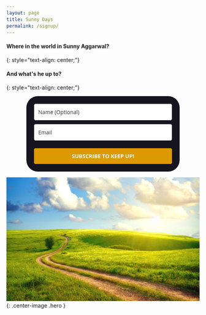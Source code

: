 ```yaml
---
layout: page
title: Sunny Days
permalink: /signup/
---
```


#### **Where in the world in Sunny Aggarwal?**
{: style="text-align: center;"}
#### And what's he up to?
{: style="text-align: center;"}

<style type="text/css">
  @import url(https://fonts.googleapis.com/css?family=Open+Sans:400,400italic,700,700italic);
</style>
<style type="text/css">
  .ml-form-embedSubmitLoad{display:inline-block;width:20px;height:20px}.ml-form-embedSubmitLoad:after{content:" ";display:block;width:11px;height:11px;margin:1px;border-radius:50%;border:4px solid #fff;border-color:#fff #fff #fff transparent;animation:ml-form-embedSubmitLoad 1.2s linear infinite}@keyframes ml-form-embedSubmitLoad{0%{transform:rotate(0)}100%{transform:rotate(360deg)}}#mlb2-2158586.ml-form-embedContainer{box-sizing:border-box;display:table;height:99.99%;margin:0 auto;position:static;width:100%!important}#mlb2-2158586.ml-form-embedContainer button,#mlb2-2158586.ml-form-embedContainer h4,#mlb2-2158586.ml-form-embedContainer p,#mlb2-2158586.ml-form-embedContainer span{text-transform:none!important;letter-spacing:normal!important}#mlb2-2158586.ml-form-embedContainer .ml-form-embedWrapper{background-color:#16151f;border-width:0;border-color:transparent;border-radius:30px;border-style:solid;box-sizing:border-box;display:inline-block!important;margin:0;padding:0;position:relative}#mlb2-2158586.ml-form-embedContainer .ml-form-embedWrapper.embedDefault,#mlb2-2158586.ml-form-embedContainer .ml-form-embedWrapper.embedPopup{width:400px}#mlb2-2158586.ml-form-embedContainer .ml-form-embedWrapper.embedForm{max-width:400px;width:100%}#mlb2-2158586.ml-form-embedContainer .ml-form-align-left{text-align:left}#mlb2-2158586.ml-form-embedContainer .ml-form-align-center{text-align:center}#mlb2-2158586.ml-form-embedContainer .ml-form-align-default{display:table-cell!important;vertical-align:middle!important;text-align:center!important}#mlb2-2158586.ml-form-embedContainer .ml-form-align-right{text-align:right}#mlb2-2158586.ml-form-embedContainer .ml-form-embedWrapper .ml-form-embedHeader img{border-top-left-radius:30px;border-top-right-radius:30px;height:auto;margin:0 auto!important;max-width:100%;width:undefinedpx}#mlb2-2158586.ml-form-embedContainer .ml-form-embedWrapper .ml-form-embedBody,#mlb2-2158586.ml-form-embedContainer .ml-form-embedWrapper .ml-form-successBody{padding:20px 20px 0 20px}#mlb2-2158586.ml-form-embedContainer .ml-form-embedWrapper .ml-form-embedBody.ml-form-embedBodyHorizontal{padding-bottom:0}#mlb2-2158586.ml-form-embedContainer .ml-form-embedWrapper .ml-form-embedBody .ml-form-embedContent,#mlb2-2158586.ml-form-embedContainer .ml-form-embedWrapper .ml-form-successBody .ml-form-successContent{margin:0 0 20px 0}#mlb2-2158586.ml-form-embedContainer .ml-form-embedWrapper .ml-form-embedBody .ml-form-embedContent h4,#mlb2-2158586.ml-form-embedContainer .ml-form-embedWrapper .ml-form-successBody .ml-form-successContent h4{color:#fff;font-family:'Open Sans',Arial,Helvetica,sans-serif;font-size:30px;font-weight:400;margin:0 0 10px 0;text-align:left;word-break:break-word}#mlb2-2158586.ml-form-embedContainer .ml-form-embedWrapper .ml-form-embedBody .ml-form-embedContent p,#mlb2-2158586.ml-form-embedContainer .ml-form-embedWrapper .ml-form-successBody .ml-form-successContent p{color:#fff;font-family:'Open Sans',Arial,Helvetica,sans-serif;font-size:14px;font-weight:400;line-height:20px;margin:0 0 10px 0;text-align:left}#mlb2-2158586.ml-form-embedContainer .ml-form-embedWrapper .ml-form-embedBody .ml-form-embedContent ol,#mlb2-2158586.ml-form-embedContainer .ml-form-embedWrapper .ml-form-embedBody .ml-form-embedContent ul,#mlb2-2158586.ml-form-embedContainer .ml-form-embedWrapper .ml-form-successBody .ml-form-successContent ol,#mlb2-2158586.ml-form-embedContainer .ml-form-embedWrapper .ml-form-successBody .ml-form-successContent ul{color:#fff;font-family:'Open Sans',Arial,Helvetica,sans-serif;font-size:14px}#mlb2-2158586.ml-form-embedContainer .ml-form-embedWrapper .ml-form-embedBody .ml-form-embedContent p a,#mlb2-2158586.ml-form-embedContainer .ml-form-embedWrapper .ml-form-successBody .ml-form-successContent p a{color:#000;text-decoration:underline}#mlb2-2158586.ml-form-embedContainer .ml-form-embedWrapper .ml-block-form .ml-field-group{text-align:left!important}#mlb2-2158586.ml-form-embedContainer .ml-form-embedWrapper .ml-block-form .ml-field-group label{margin-bottom:5px;color:#333;font-size:14px;font-family:'Open Sans',Arial,Helvetica,sans-serif;font-weight:700;font-style:normal;text-decoration:none;display:inline-block;line-height:20px}#mlb2-2158586.ml-form-embedContainer .ml-form-embedWrapper .ml-form-embedBody .ml-form-embedContent p:last-child,#mlb2-2158586.ml-form-embedContainer .ml-form-embedWrapper .ml-form-successBody .ml-form-successContent p:last-child{margin:0}#mlb2-2158586.ml-form-embedContainer .ml-form-embedWrapper .ml-form-embedBody form{margin:0;width:100%}#mlb2-2158586.ml-form-embedContainer .ml-form-embedWrapper .ml-form-embedBody .ml-form-checkboxRow,#mlb2-2158586.ml-form-embedContainer .ml-form-embedWrapper .ml-form-embedBody .ml-form-formContent{margin:0 0 20px 0;width:100%}#mlb2-2158586.ml-form-embedContainer .ml-form-embedWrapper .ml-form-embedBody .ml-form-checkboxRow{float:left}#mlb2-2158586.ml-form-embedContainer .ml-form-embedWrapper .ml-form-embedBody .ml-form-formContent.horozintalForm{margin:0;padding:0 0 20px 0;width:100%;height:auto;float:left}#mlb2-2158586.ml-form-embedContainer .ml-form-embedWrapper .ml-form-embedBody .ml-form-fieldRow{margin:0 0 10px 0;width:100%}#mlb2-2158586.ml-form-embedContainer .ml-form-embedWrapper .ml-form-embedBody .ml-form-fieldRow.ml-last-item{margin:0}#mlb2-2158586.ml-form-embedContainer .ml-form-embedWrapper .ml-form-embedBody .ml-form-fieldRow.ml-formfieldHorizintal{margin:0}#mlb2-2158586.ml-form-embedContainer .ml-form-embedWrapper .ml-form-embedBody .ml-form-fieldRow input{background-color:#fff!important;color:#333!important;border-color:#ccc!important;border-radius:4px!important;border-style:solid!important;border-width:1px!important;font-family:'Open Sans',Arial,Helvetica,sans-serif;font-size:14px!important;height:auto;line-height:21px!important;margin-bottom:0;margin-top:0;margin-left:0;margin-right:0;padding:10px 10px!important;width:100%!important;box-sizing:border-box!important;max-width:100%!important}#mlb2-2158586.ml-form-embedContainer .ml-form-embedWrapper .ml-form-embedBody .ml-form-fieldRow input::-webkit-input-placeholder,#mlb2-2158586.ml-form-embedContainer .ml-form-embedWrapper .ml-form-embedBody .ml-form-horizontalRow input::-webkit-input-placeholder{color:#333}#mlb2-2158586.ml-form-embedContainer .ml-form-embedWrapper .ml-form-embedBody .ml-form-fieldRow input::-moz-placeholder,#mlb2-2158586.ml-form-embedContainer .ml-form-embedWrapper .ml-form-embedBody .ml-form-horizontalRow input::-moz-placeholder{color:#333}#mlb2-2158586.ml-form-embedContainer .ml-form-embedWrapper .ml-form-embedBody .ml-form-fieldRow input:-ms-input-placeholder,#mlb2-2158586.ml-form-embedContainer .ml-form-embedWrapper .ml-form-embedBody .ml-form-horizontalRow input:-ms-input-placeholder{color:#333}#mlb2-2158586.ml-form-embedContainer .ml-form-embedWrapper .ml-form-embedBody .ml-form-fieldRow input:-moz-placeholder,#mlb2-2158586.ml-form-embedContainer .ml-form-embedWrapper .ml-form-embedBody .ml-form-horizontalRow input:-moz-placeholder{color:#333}#mlb2-2158586.ml-form-embedContainer .ml-form-embedWrapper .ml-form-embedBody .ml-form-fieldRow textarea,#mlb2-2158586.ml-form-embedContainer .ml-form-embedWrapper .ml-form-embedBody .ml-form-horizontalRow textarea{background-color:#fff!important;color:#333!important;border-color:#ccc!important;border-radius:4px!important;border-style:solid!important;border-width:1px!important;font-family:'Open Sans',Arial,Helvetica,sans-serif;font-size:14px!important;height:auto;line-height:21px!important;margin-bottom:0;margin-top:0;padding:10px 10px!important;width:100%!important;box-sizing:border-box!important;max-width:100%!important}#mlb2-2158586.ml-form-embedContainer .ml-form-embedWrapper .ml-form-embedBody .ml-form-checkboxRow .label-description::before,#mlb2-2158586.ml-form-embedContainer .ml-form-embedWrapper .ml-form-embedBody .ml-form-embedPermissions .ml-form-embedPermissionsOptionsCheckbox .label-description::before,#mlb2-2158586.ml-form-embedContainer .ml-form-embedWrapper .ml-form-embedBody .ml-form-fieldRow .custom-checkbox .custom-control-label::before,#mlb2-2158586.ml-form-embedContainer .ml-form-embedWrapper .ml-form-embedBody .ml-form-fieldRow .custom-radio .custom-control-label::before,#mlb2-2158586.ml-form-embedContainer .ml-form-embedWrapper .ml-form-embedBody .ml-form-horizontalRow .custom-checkbox .custom-control-label::before,#mlb2-2158586.ml-form-embedContainer .ml-form-embedWrapper .ml-form-embedBody .ml-form-horizontalRow .custom-radio .custom-control-label::before,#mlb2-2158586.ml-form-embedContainer .ml-form-embedWrapper .ml-form-embedBody .ml-form-interestGroupsRow .ml-form-interestGroupsRowCheckbox .label-description::before{border-color:#ccc!important;background-color:#fff!important}#mlb2-2158586.ml-form-embedContainer .ml-form-embedWrapper .ml-form-embedBody .ml-form-fieldRow input.custom-control-input[type=checkbox]{box-sizing:border-box;padding:0;position:absolute;z-index:-1;opacity:0;margin-top:5px;margin-left:-24px;overflow:visible}#mlb2-2158586.ml-form-embedContainer .ml-form-embedWrapper .ml-form-embedBody .ml-form-checkboxRow .label-description::before,#mlb2-2158586.ml-form-embedContainer .ml-form-embedWrapper .ml-form-embedBody .ml-form-embedPermissions .ml-form-embedPermissionsOptionsCheckbox .label-description::before,#mlb2-2158586.ml-form-embedContainer .ml-form-embedWrapper .ml-form-embedBody .ml-form-fieldRow .custom-checkbox .custom-control-label::before,#mlb2-2158586.ml-form-embedContainer .ml-form-embedWrapper .ml-form-embedBody .ml-form-horizontalRow .custom-checkbox .custom-control-label::before,#mlb2-2158586.ml-form-embedContainer .ml-form-embedWrapper .ml-form-embedBody .ml-form-interestGroupsRow .ml-form-interestGroupsRowCheckbox .label-description::before{border-radius:4px!important}#mlb2-2158586.ml-form-embedContainer .ml-form-embedWrapper .ml-form-embedBody .ml-form-checkboxRow input[type=checkbox]:checked~.label-description::after,#mlb2-2158586.ml-form-embedContainer .ml-form-embedWrapper .ml-form-embedBody .ml-form-embedPermissions .ml-form-embedPermissionsOptionsCheckbox input[type=checkbox]:checked~.label-description::after,#mlb2-2158586.ml-form-embedContainer .ml-form-embedWrapper .ml-form-embedBody .ml-form-fieldRow .custom-checkbox .custom-control-input:checked~.custom-control-label::after,#mlb2-2158586.ml-form-embedContainer .ml-form-embedWrapper .ml-form-embedBody .ml-form-horizontalRow .custom-checkbox .custom-control-input:checked~.custom-control-label::after,#mlb2-2158586.ml-form-embedContainer .ml-form-embedWrapper .ml-form-embedBody .ml-form-interestGroupsRow .ml-form-interestGroupsRowCheckbox input[type=checkbox]:checked~.label-description::after{background-color:#fff;mask-image:url(https://bucket.mlcdn.com/images/default/arrow.svg);-webkit-mask-image:url(https://bucket.mlcdn.com/images/default/arrow.svg)}#mlb2-2158586.ml-form-embedContainer .ml-form-embedWrapper .ml-form-embedBody .ml-form-fieldRow .custom-radio .custom-control-input:checked~.custom-control-label::after{background-color:#fff;mask-image:url(https://bucket.mlcdn.com/images/default/circle.svg);-webkit-mask-image:url(https://bucket.mlcdn.com/images/default/circle.svg)}#mlb2-2158586.ml-form-embedContainer .ml-form-embedWrapper .ml-form-embedBody .ml-form-checkboxRow input[type=checkbox]:checked~.label-description::before,#mlb2-2158586.ml-form-embedContainer .ml-form-embedWrapper .ml-form-embedBody .ml-form-embedPermissions .ml-form-embedPermissionsOptionsCheckbox input[type=checkbox]:checked~.label-description::before,#mlb2-2158586.ml-form-embedContainer .ml-form-embedWrapper .ml-form-embedBody .ml-form-fieldRow .custom-checkbox .custom-control-input:checked~.custom-control-label::before,#mlb2-2158586.ml-form-embedContainer .ml-form-embedWrapper .ml-form-embedBody .ml-form-fieldRow .custom-radio .custom-control-input:checked~.custom-control-label::before,#mlb2-2158586.ml-form-embedContainer .ml-form-embedWrapper .ml-form-embedBody .ml-form-horizontalRow .custom-checkbox .custom-control-input:checked~.custom-control-label::before,#mlb2-2158586.ml-form-embedContainer .ml-form-embedWrapper .ml-form-embedBody .ml-form-horizontalRow .custom-radio .custom-control-input:checked~.custom-control-label::before,#mlb2-2158586.ml-form-embedContainer .ml-form-embedWrapper .ml-form-embedBody .ml-form-interestGroupsRow .ml-form-interestGroupsRowCheckbox input[type=checkbox]:checked~.label-description::before{border-color:#d90!important;background-color:#d90!important;color:#fff!important}#mlb2-2158586.ml-form-embedContainer .ml-form-embedWrapper .ml-form-embedBody .ml-form-fieldRow .custom-checkbox .custom-control-label::after,#mlb2-2158586.ml-form-embedContainer .ml-form-embedWrapper .ml-form-embedBody .ml-form-fieldRow .custom-checkbox .custom-control-label::before,#mlb2-2158586.ml-form-embedContainer .ml-form-embedWrapper .ml-form-embedBody .ml-form-fieldRow .custom-radio .custom-control-label::after,#mlb2-2158586.ml-form-embedContainer .ml-form-embedWrapper .ml-form-embedBody .ml-form-fieldRow .custom-radio .custom-control-label::before,#mlb2-2158586.ml-form-embedContainer .ml-form-embedWrapper .ml-form-embedBody .ml-form-horizontalRow .custom-checkbox .custom-control-label::after,#mlb2-2158586.ml-form-embedContainer .ml-form-embedWrapper .ml-form-embedBody .ml-form-horizontalRow .custom-checkbox .custom-control-label::before,#mlb2-2158586.ml-form-embedContainer .ml-form-embedWrapper .ml-form-embedBody .ml-form-horizontalRow .custom-radio .custom-control-label::after,#mlb2-2158586.ml-form-embedContainer .ml-form-embedWrapper .ml-form-embedBody .ml-form-horizontalRow .custom-radio .custom-control-label::before{top:2;box-sizing:border-box}#mlb2-2158586.ml-form-embedContainer .ml-form-embedWrapper .ml-form-embedBody .ml-form-checkboxRow .label-description::after,#mlb2-2158586.ml-form-embedContainer .ml-form-embedWrapper .ml-form-embedBody .ml-form-checkboxRow .label-description::before,#mlb2-2158586.ml-form-embedContainer .ml-form-embedWrapper .ml-form-embedBody .ml-form-embedPermissions .ml-form-embedPermissionsOptionsCheckbox .label-description::after,#mlb2-2158586.ml-form-embedContainer .ml-form-embedWrapper .ml-form-embedBody .ml-form-embedPermissions .ml-form-embedPermissionsOptionsCheckbox .label-description::before{top:0!important;box-sizing:border-box!important}#mlb2-2158586.ml-form-embedContainer .ml-form-embedWrapper .ml-form-embedBody .ml-form-checkboxRow .label-description::after,#mlb2-2158586.ml-form-embedContainer .ml-form-embedWrapper .ml-form-embedBody .ml-form-checkboxRow .label-description::before{top:0!important;box-sizing:border-box!important}#mlb2-2158586.ml-form-embedContainer .ml-form-embedWrapper .ml-form-embedBody .ml-form-interestGroupsRow .ml-form-interestGroupsRowCheckbox .label-description::after{top:3px!important;box-sizing:border-box!important;position:absolute;left:-21px;display:block;width:10px;height:10px;content:""}#mlb2-2158586.ml-form-embedContainer .ml-form-embedWrapper .ml-form-embedBody .ml-form-interestGroupsRow .ml-form-interestGroupsRowCheckbox .label-description::before{top:0!important;box-sizing:border-box!important}#mlb2-2158586.ml-form-embedContainer .ml-form-embedWrapper .ml-form-embedBody .custom-control-label::before{position:absolute;top:4px;left:-24px;display:block;width:16px;height:16px;pointer-events:none;content:"";background-color:#fff;border:#adb5bd solid 1px;border-radius:50%}#mlb2-2158586.ml-form-embedContainer .ml-form-embedWrapper .ml-form-embedBody .custom-control-label::after{position:absolute;top:5px!important;left:-21px;display:block;width:10px;height:10px;content:""}#mlb2-2158586.ml-form-embedContainer .ml-form-embedWrapper .ml-form-embedBody .ml-form-checkboxRow .label-description::before,#mlb2-2158586.ml-form-embedContainer .ml-form-embedWrapper .ml-form-embedBody .ml-form-embedPermissions .ml-form-embedPermissionsOptionsCheckbox .label-description::before,#mlb2-2158586.ml-form-embedContainer .ml-form-embedWrapper .ml-form-embedBody .ml-form-interestGroupsRow .ml-form-interestGroupsRowCheckbox .label-description::before{position:absolute;top:4px;left:-24px;display:block;width:16px;height:16px;pointer-events:none;content:"";background-color:#fff;border:#adb5bd solid 1px;border-radius:50%}#mlb2-2158586.ml-form-embedContainer .ml-form-embedWrapper .ml-form-embedBody .ml-form-embedPermissions .ml-form-embedPermissionsOptionsCheckbox .label-description::after{position:absolute;top:3px!important;left:-21px;display:block;width:10px;height:10px;content:""}#mlb2-2158586.ml-form-embedContainer .ml-form-embedWrapper .ml-form-embedBody .ml-form-checkboxRow .label-description::after{position:absolute;top:3px!important;left:-21px;display:block;width:10px;height:10px;content:""}#mlb2-2158586.ml-form-embedContainer .ml-form-embedWrapper .ml-form-embedBody .custom-radio .custom-control-label::after{background:no-repeat 50%/50% 50%}#mlb2-2158586.ml-form-embedContainer .ml-form-embedWrapper .ml-form-embedBody .custom-checkbox .custom-control-label::after,#mlb2-2158586.ml-form-embedContainer .ml-form-embedWrapper .ml-form-embedBody .ml-form-checkboxRow .label-description::after,#mlb2-2158586.ml-form-embedContainer .ml-form-embedWrapper .ml-form-embedBody .ml-form-embedPermissions .ml-form-embedPermissionsOptionsCheckbox .label-description::after,#mlb2-2158586.ml-form-embedContainer .ml-form-embedWrapper .ml-form-embedBody .ml-form-interestGroupsRow .ml-form-interestGroupsRowCheckbox .label-description::after{background:no-repeat 50%/50% 50%}#mlb2-2158586.ml-form-embedContainer .ml-form-embedWrapper .ml-form-embedBody .ml-form-fieldRow .custom-control,#mlb2-2158586.ml-form-embedContainer .ml-form-embedWrapper .ml-form-embedBody .ml-form-horizontalRow .custom-control{position:relative;display:block;min-height:1.5rem;padding-left:1.5rem}#mlb2-2158586.ml-form-embedContainer .ml-form-embedWrapper .ml-form-embedBody .ml-form-fieldRow .custom-checkbox .custom-control-input,#mlb2-2158586.ml-form-embedContainer .ml-form-embedWrapper .ml-form-embedBody .ml-form-fieldRow .custom-radio .custom-control-input,#mlb2-2158586.ml-form-embedContainer .ml-form-embedWrapper .ml-form-embedBody .ml-form-horizontalRow .custom-checkbox .custom-control-input,#mlb2-2158586.ml-form-embedContainer .ml-form-embedWrapper .ml-form-embedBody .ml-form-horizontalRow .custom-radio .custom-control-input{position:absolute;z-index:-1;opacity:0;box-sizing:border-box;padding:0}#mlb2-2158586.ml-form-embedContainer .ml-form-embedWrapper .ml-form-embedBody .ml-form-fieldRow .custom-checkbox .custom-control-label,#mlb2-2158586.ml-form-embedContainer .ml-form-embedWrapper .ml-form-embedBody .ml-form-fieldRow .custom-radio .custom-control-label,#mlb2-2158586.ml-form-embedContainer .ml-form-embedWrapper .ml-form-embedBody .ml-form-horizontalRow .custom-checkbox .custom-control-label,#mlb2-2158586.ml-form-embedContainer .ml-form-embedWrapper .ml-form-embedBody .ml-form-horizontalRow .custom-radio .custom-control-label{color:#000;font-size:12px!important;font-family:'Open Sans',Arial,Helvetica,sans-serif;line-height:22px;margin-bottom:0;position:relative;vertical-align:top;font-style:normal;font-weight:700}#mlb2-2158586.ml-form-embedContainer .ml-form-embedWrapper .ml-form-embedBody .ml-form-fieldRow .custom-select,#mlb2-2158586.ml-form-embedContainer .ml-form-embedWrapper .ml-form-embedBody .ml-form-horizontalRow .custom-select{background-color:#fff!important;color:#333!important;border-color:#ccc!important;border-radius:4px!important;border-style:solid!important;border-width:1px!important;font-family:'Open Sans',Arial,Helvetica,sans-serif;font-size:14px!important;line-height:20px!important;margin-bottom:0;margin-top:0;padding:10px 28px 10px 12px!important;width:100%!important;box-sizing:border-box!important;max-width:100%!important;height:auto;display:inline-block;vertical-align:middle;background:url(https://bucket.mlcdn.com/images/default/dropdown.svg) no-repeat right .75rem center/8px 10px;-webkit-appearance:none;-moz-appearance:none;appearance:none}#mlb2-2158586.ml-form-embedContainer .ml-form-embedWrapper .ml-form-embedBody .ml-form-horizontalRow{height:auto;width:100%;float:left}.ml-form-formContent.horozintalForm .ml-form-horizontalRow .ml-input-horizontal{width:70%;float:left}.ml-form-formContent.horozintalForm .ml-form-horizontalRow .ml-button-horizontal{width:30%;float:left}.ml-form-formContent.horozintalForm .ml-form-horizontalRow .ml-button-horizontal.labelsOn{padding-top:25px}.ml-form-formContent.horozintalForm .ml-form-horizontalRow .horizontal-fields{box-sizing:border-box;float:left;padding-right:10px}#mlb2-2158586.ml-form-embedContainer .ml-form-embedWrapper .ml-form-embedBody .ml-form-horizontalRow input{background-color:#fff;color:#333;border-color:#ccc;border-radius:4px;border-style:solid;border-width:1px;font-family:'Open Sans',Arial,Helvetica,sans-serif;font-size:14px;line-height:20px;margin-bottom:0;margin-top:0;padding:10px 10px;width:100%;box-sizing:border-box;overflow-y:initial}#mlb2-2158586.ml-form-embedContainer .ml-form-embedWrapper .ml-form-embedBody .ml-form-horizontalRow button{background-color:#d90!important;border-color:#d90;border-style:solid;border-width:1px;border-radius:4px;box-shadow:none;color:#fff!important;cursor:pointer;font-family:'Open Sans',Arial,Helvetica,sans-serif;font-size:14px!important;font-weight:700;line-height:20px;margin:0!important;padding:10px!important;width:100%;height:auto}#mlb2-2158586.ml-form-embedContainer .ml-form-embedWrapper .ml-form-embedBody .ml-form-horizontalRow button:hover{background-color:#333!important;border-color:#333!important}#mlb2-2158586.ml-form-embedContainer .ml-form-embedWrapper .ml-form-embedBody .ml-form-checkboxRow input[type=checkbox]{box-sizing:border-box;padding:0;position:absolute;z-index:-1;opacity:0;margin-top:5px;margin-left:-24px;overflow:visible}#mlb2-2158586.ml-form-embedContainer .ml-form-embedWrapper .ml-form-embedBody .ml-form-checkboxRow .label-description{color:#000;display:block;font-family:'Open Sans',Arial,Helvetica,sans-serif;font-size:12px;text-align:left;margin-bottom:0;position:relative;vertical-align:top}#mlb2-2158586.ml-form-embedContainer .ml-form-embedWrapper .ml-form-embedBody .ml-form-checkboxRow label{font-weight:400;margin:0;padding:0;position:relative;display:block;min-height:24px;padding-left:24px}#mlb2-2158586.ml-form-embedContainer .ml-form-embedWrapper .ml-form-embedBody .ml-form-checkboxRow label a{color:#000;text-decoration:underline}#mlb2-2158586.ml-form-embedContainer .ml-form-embedWrapper .ml-form-embedBody .ml-form-checkboxRow label p{color:#000!important;font-family:'Open Sans',Arial,Helvetica,sans-serif!important;font-size:12px!important;font-weight:400!important;line-height:18px!important;padding:0!important;margin:0 5px 0 0!important}#mlb2-2158586.ml-form-embedContainer .ml-form-embedWrapper .ml-form-embedBody .ml-form-checkboxRow label p:last-child{margin:0}#mlb2-2158586.ml-form-embedContainer .ml-form-embedWrapper .ml-form-embedBody .ml-form-embedSubmit{margin:0 0 20px 0;float:left;width:100%}#mlb2-2158586.ml-form-embedContainer .ml-form-embedWrapper .ml-form-embedBody .ml-form-embedSubmit button{background-color:#d90!important;border:none!important;border-radius:4px!important;box-shadow:none!important;color:#fff!important;cursor:pointer;font-family:'Open Sans',Arial,Helvetica,sans-serif!important;font-size:14px!important;font-weight:700!important;line-height:21px!important;height:auto;padding:10px!important;width:100%!important;box-sizing:border-box!important}#mlb2-2158586.ml-form-embedContainer .ml-form-embedWrapper .ml-form-embedBody .ml-form-embedSubmit button.loading{display:none}#mlb2-2158586.ml-form-embedContainer .ml-form-embedWrapper .ml-form-embedBody .ml-form-embedSubmit button:hover{background-color:#333!important}.ml-subscribe-close{width:30px;height:30px;background:url(https://bucket.mlcdn.com/images/default/modal_close.png) no-repeat;background-size:30px;cursor:pointer;margin-top:-10px;margin-right:-10px;position:absolute;top:0;right:0}.ml-error input{background:url(https://bucket.mlcdn.com/images/default/error-icon.png) 98% center no-repeat #fff!important;background-size:24px 24px!important}.ml-error .label-description,.ml-error .label-description p,.ml-error .label-description p a,.ml-error label:first-child{color:red!important}#mlb2-2158586.ml-form-embedContainer .ml-form-embedWrapper .ml-form-embedBody .ml-form-checkboxRow.ml-error .label-description p,#mlb2-2158586.ml-form-embedContainer .ml-form-embedWrapper .ml-form-embedBody .ml-form-checkboxRow.ml-error .label-description p:first-letter{color:red!important}@media only screen and (max-width:400px){.ml-form-embedWrapper.embedDefault,.ml-form-embedWrapper.embedPopup{width:100%!important}.ml-form-formContent.horozintalForm{float:left!important}.ml-form-formContent.horozintalForm .ml-form-horizontalRow{height:auto!important;width:100%!important;float:left!important}.ml-form-formContent.horozintalForm .ml-form-horizontalRow .ml-input-horizontal{width:100%!important}.ml-form-formContent.horozintalForm .ml-form-horizontalRow .ml-input-horizontal>div{padding-right:0!important;padding-bottom:10px}.ml-form-formContent.horozintalForm .ml-button-horizontal{width:100%!important}.ml-form-formContent.horozintalForm .ml-button-horizontal.labelsOn{padding-top:0!important}}
</style>
<div id="mlb2-2158586" class="ml-form-embedContainer ml-subscribe-form ml-subscribe-form-2158586">
  <div class="ml-form-align-center">
    <div class="ml-form-embedWrapper embedForm">
      <div class="ml-form-embedBody ml-form-embedBodyDefault row-form">
        <div class="ml-form-embedContent" style="margin-bottom:0"></div>
        <form class="ml-block-form" action="https://app.mailerlite.com/webforms/submit/f8n7d2" data-code="f8n7d2" method="post" target="_blank">
          <div class="ml-form-formContent">
            <div class="ml-form-fieldRow">
              <div class="ml-field-group ml-field-name">
                <input type="text" class="form-control" data-inputmask="" name="fields[name]" placeholder="Name (Optional)" autocomplete="name">
              </div>
            </div>
            <div class="ml-form-fieldRow ml-last-item">
              <div class="ml-field-group ml-field-email ml-validate-email ml-validate-required">
                <input type="email" class="form-control" data-inputmask="" name="fields[email]" placeholder="Email" autocomplete="email">
              </div>
            </div>
          </div>
          <input type="hidden" name="ml-submit" value="1">
          <div class="ml-form-embedSubmit">
            <button type="submit" class="primary">SUBSCRIBE TO KEEP UP!</button>
            <button disabled="disabled" style="display:none" type="button" class="loading"> <div class="ml-form-embedSubmitLoad"><div></div><div></div><div></div><div></div></div> </button>
          </div>
        </form>
      </div>
      <div class="ml-form-successBody row-success" style="display:none">
        <div class="ml-form-successContent">
          <h4>Thank you!</h4>
          <p>You have successfully joined our subscriber list.</p>
        </div>
      </div>
    </div>
  </div>
</div>
<script>
  function ml_webform_success_2158586(){var r=ml_jQuery||jQuery;r(".ml-subscribe-form-2158586 .row-success").show(),r(".ml-subscribe-form-2158586 .row-form").hide()}
</script>
<img src="https://track.mailerlite.com/webforms/o/2158586/f8n7d2?vc25f966922c0a35ad9c2401af6506ef1" width="1" height="1" style="max-width:1px;max-height:1px;visibility:hidden;padding:0;margin:0;display:block" alt="." border="0">
<script src="https://static.mailerlite.com/js/w/webforms.min.js?vc25f966922c0a35ad9c2401af6506ef1" type="text/javascript"></script>

![](/images/sunny_day.jpg){: .center-image .hero }